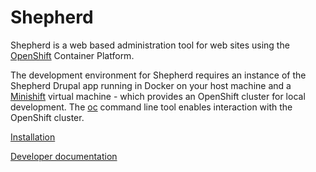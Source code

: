 Shepherd
========

Shepherd is a web based administration tool for web sites using the 
[OpenShift](https://www.openshift.com/) Container Platform.

The development environment for Shepherd requires an instance of the Shepherd 
Drupal app running in Docker on your host machine and a
[Minishift](https://www.openshift.org/minishift/) virtual machine - which 
provides an OpenShift cluster for local development. The 
[oc](https://github.com/openshift/origin/releases) command line tool enables 
interaction with the OpenShift cluster.

[Installation](INSTALL.md)

[Developer documentation](DEVELOPERS.md)
